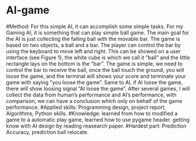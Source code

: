 # AI-game
#Method:
	For this simple AI, it can accomplish some simple tasks. For my Gaming AI,
it is something that can play simple ball game. The main goal for the AI is
just collecting the falling ball with the movable bar.
	The game is based on two objects, a ball and a bar. The player can control
the bar by using the keyboard to move left and right. This can be
showed on a user interface (see Figure 1), the white cube is which we call it ”ball”
and the little rectangle lays on the bottom is the ”bar”. The game is simple, we
need to control the bar to receive the ball, once the ball touch the ground, you
will loose the game, and the terminal will shows your score and terminate your
game with saying ”you loose the game”. Same to AI, if AI loose the game, there
will show loosing signal ”AI loose the game”. After several games, I will collect
the data from human’s performance and AI’s performance, with comparison,
we can have a conclusion which only on behalf of the game performance.
#Applied skills:
	Programming design, project report, Algorithms, Python skills.
#Knowledge:
	learned from how to modified a game to a automatic play game, learned how to
use pygame header. getting know with AI design by reading reasearch paper.
#Hardest part:
	Prediction Accuracy, prediction ball relocate.
